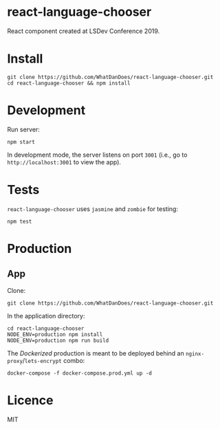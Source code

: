 react-language-chooser
======================

React component created at LSDev Conference 2019. 



# Install

```
git clone https://github.com/WhatDanDoes/react-language-chooser.git
cd react-language-chooser && npm install
```

# Development

Run server:

```
npm start
```

In development mode, the server listens on port `3001` (i.e., go to `http://localhost:3001` to view the app).

# Tests

`react-language-chooser` uses `jasmine` and `zombie` for testing:

```
npm test
```

# Production

## App

Clone:

```
git clone https://github.com/WhatDanDoes/react-language-chooser.git
```

In the application directory:

```
cd react-language-chooser
NODE_ENV=production npm install
NODE_ENV=production npm run build
```

The _Dockerized_ production is meant to be deployed behind an `nginx-proxy`/`lets-encrypt` combo:

```
docker-compose -f docker-compose.prod.yml up -d
```

# Licence

MIT

